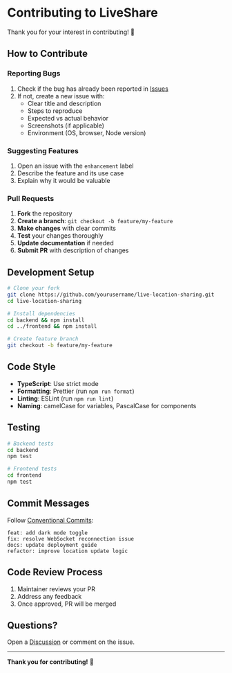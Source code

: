 # Contributing to LiveShare

Thank you for your interest in contributing! 🎉

## How to Contribute

### Reporting Bugs

1. Check if the bug has already been reported in [Issues](https://github.com/yourusername/live-location-sharing/issues)
2. If not, create a new issue with:
   - Clear title and description
   - Steps to reproduce
   - Expected vs actual behavior
   - Screenshots (if applicable)
   - Environment (OS, browser, Node version)

### Suggesting Features

1. Open an issue with the `enhancement` label
2. Describe the feature and its use case
3. Explain why it would be valuable

### Pull Requests

1. **Fork** the repository
2. **Create a branch**: `git checkout -b feature/my-feature`
3. **Make changes** with clear commits
4. **Test** your changes thoroughly
5. **Update documentation** if needed
6. **Submit PR** with description of changes

## Development Setup

```bash
# Clone your fork
git clone https://github.com/yourusername/live-location-sharing.git
cd live-location-sharing

# Install dependencies
cd backend && npm install
cd ../frontend && npm install

# Create feature branch
git checkout -b feature/my-feature
```

## Code Style

- **TypeScript**: Use strict mode
- **Formatting**: Prettier (run `npm run format`)
- **Linting**: ESLint (run `npm run lint`)
- **Naming**: camelCase for variables, PascalCase for components

## Testing

```bash
# Backend tests
cd backend
npm test

# Frontend tests
cd frontend
npm test
```

## Commit Messages

Follow [Conventional Commits](https://www.conventionalcommits.org/):

```
feat: add dark mode toggle
fix: resolve WebSocket reconnection issue
docs: update deployment guide
refactor: improve location update logic
```

## Code Review Process

1. Maintainer reviews your PR
2. Address any feedback
3. Once approved, PR will be merged

## Questions?

Open a [Discussion](https://github.com/yourusername/live-location-sharing/discussions) or comment on the issue.

---

**Thank you for contributing!** 🙏

